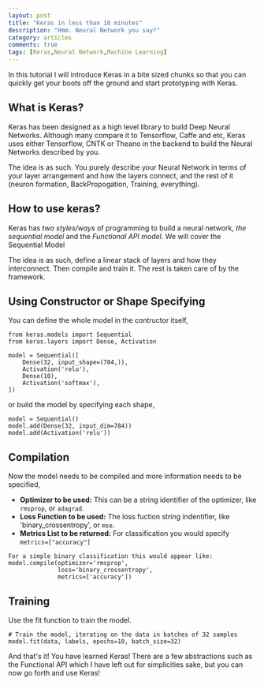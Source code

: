 ```yaml
---
layout: post
title: "Keras in less than 10 minutes"
description: "Hmm. Neural Network you say?"
category: articles
comments: true
tags: [Keras,Neural Network,Machine Learning]
---
```


In this tutorial I will introduce Keras in a bite sized chunks so that you can quickly get your boots off the ground and start prototyping with Keras.

## What is Keras?

Keras has been designed as a high level library to build Deep Neural Networks. Although many compare it to Tensorflow, Caffe and etc, Keras uses either Tensorflow, CNTK or Theano in the backend to build the Neural Networks described by you.

The idea is as such. You purely describe your Neural Network in terms of your layer arrangement and how the layers connect, and the rest of it (neuron formation, BackPropogation, Training, everything).

## How to use keras?

Keras has *two styles/ways* of programming to build a neural network, *the sequential model* and the *Functional API model*. We will cover the Sequential Model

The idea is as such, define a linear stack of layers and how they interconnect. Then compile and train it. The rest is taken care of by the framework.

## Using Constructor or Shape Specifying

You can define the whole model in the contructor itself,

```
from keras.models import Sequential
from keras.layers import Dense, Activation

model = Sequential([
    Dense(32, input_shape=(784,)),
    Activation('relu'),
    Dense(10),
    Activation('softmax'),
])
```

or build the model by specifying each shape,

```
model = Sequential()
model.add(Dense(32, input_dim=784))
model.add(Activation('relu'))
```

## Compilation

Now the model needs to be compiled and more information needs to be specified,
- **Optimizer to be used:** This can be a string identifier of the optimizer, like `rmsprop`, or `adagrad`.
- **Loss Function to be used:** The loss fuction string indentifier, like 'binary_crossentropy', or `mse`.
- **Metrics List to be returned:** For classification you would specify `metrics=["accuracy"]`

```
For a simple binary classification this would appear like:
model.compile(optimizer='rmsprop',
              loss='binary_crossentropy',
              metrics=['accuracy'])
```

## Training
Use the fit function to train the model.

```
# Train the model, iterating on the data in batches of 32 samples
model.fit(data, labels, epochs=10, batch_size=32)
```

And that's it! You have learned Keras! There are a few abstractions such as the Functional API which I have left out for simplicities sake, but you can now go forth and use Keras!

